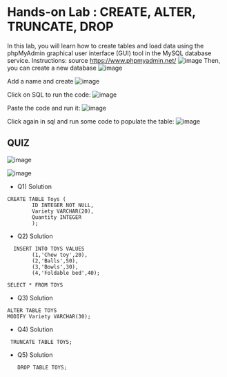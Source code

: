 # Hands-on Lab : CREATE, ALTER, TRUNCATE, DROP

In this lab, you will learn how to create tables and load data using the phpMyAdmin graphical user interface (GUI) tool in the MySQL database service.
Instructions: source https://www.phpmyadmin.net/
![image](https://github.com/user-attachments/assets/904e3604-76d9-4cba-9c3b-b21ecc965e08)
Then, you can create a new database
![image](https://github.com/user-attachments/assets/8dedccad-1256-44b4-9554-d491dfdc99de)

Add a name and create
![image](https://github.com/user-attachments/assets/f717dc75-9eb2-441e-bc87-f8188626bd27)

Click on SQL to run the code:
![image](https://github.com/user-attachments/assets/9bcc6985-ac83-4c2e-9864-7e050f70e4e6)

Paste the code and run it:
![image](https://github.com/user-attachments/assets/8ed7e345-a409-4989-808b-df23d93c9fc9)

Click again in sql and run some code to populate the table:
![image](https://github.com/user-attachments/assets/4d591ffd-b22d-42ae-a12f-c08d39eeff58)


## QUIZ


![image](https://github.com/user-attachments/assets/b5520d02-1204-4bd1-8b5a-2ff24f52a9ab)


![image](https://github.com/user-attachments/assets/c5db66e5-e3e7-4d3c-a124-b965e2deb556)



- Q1) Solution 
```
CREATE TABLE Toys (
        ID INTEGER NOT NULL,
        Variety VARCHAR(20),
        Quantity INTEGER
        );
```
- Q2) Solution
```
  INSERT INTO TOYS VALUES
        (1,'Chew toy',20),
        (2,'Balls',50),
        (3,'Bowls',30),
        (4,'Foldable bed',40);
 
SELECT * FROM TOYS
```

- Q3) Solution
```
ALTER TABLE TOYS
MODIFY Variety VARCHAR(30);
```

- Q4) Solution
```
 TRUNCATE TABLE TOYS;
```

- Q5) Solution
  ```
  DROP TABLE TOYS;
  ```
